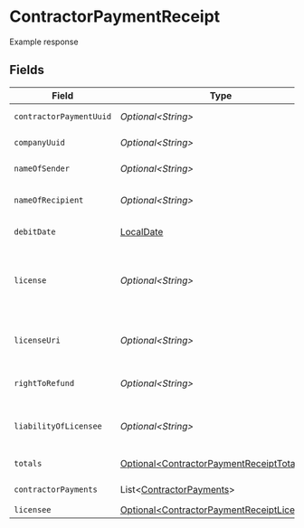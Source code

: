 # ContractorPaymentReceipt

Example response


## Fields

| Field                                                                                                                                                                         | Type                                                                                                                                                                          | Required                                                                                                                                                                      | Description                                                                                                                                                                   | Example                                                                                                                                                                       |
| ----------------------------------------------------------------------------------------------------------------------------------------------------------------------------- | ----------------------------------------------------------------------------------------------------------------------------------------------------------------------------- | ----------------------------------------------------------------------------------------------------------------------------------------------------------------------------- | ----------------------------------------------------------------------------------------------------------------------------------------------------------------------------- | ----------------------------------------------------------------------------------------------------------------------------------------------------------------------------- |
| `contractorPaymentUuid`                                                                                                                                                       | *Optional\<String>*                                                                                                                                                           | :heavy_minus_sign:                                                                                                                                                            | A unique identifier of the contractor payment receipt.                                                                                                                        |                                                                                                                                                                               |
| `companyUuid`                                                                                                                                                                 | *Optional\<String>*                                                                                                                                                           | :heavy_minus_sign:                                                                                                                                                            | A unique identifier of the company making the contractor payment.                                                                                                             |                                                                                                                                                                               |
| `nameOfSender`                                                                                                                                                                | *Optional\<String>*                                                                                                                                                           | :heavy_minus_sign:                                                                                                                                                            | The name of the company making the contractor payment.                                                                                                                        |                                                                                                                                                                               |
| `nameOfRecipient`                                                                                                                                                             | *Optional\<String>*                                                                                                                                                           | :heavy_minus_sign:                                                                                                                                                            | The individual or company name of the contractor receiving payment.                                                                                                           |                                                                                                                                                                               |
| `debitDate`                                                                                                                                                                   | [LocalDate](https://docs.oracle.com/javase/8/docs/api/java/time/LocalDate.html)                                                                                               | :heavy_minus_sign:                                                                                                                                                            | The debit date for the contractor payment.                                                                                                                                    | 2022-05-30                                                                                                                                                                    |
| `license`                                                                                                                                                                     | *Optional\<String>*                                                                                                                                                           | :heavy_minus_sign:                                                                                                                                                            | Always the fixed string "Your payroll provider partners with Gusto Inc. for payments processing. Gusto Inc. is a licensed money transmitter. Learn more on our license page." |                                                                                                                                                                               |
| `licenseUri`                                                                                                                                                                  | *Optional\<String>*                                                                                                                                                           | :heavy_minus_sign:                                                                                                                                                            | URL for the license information for the licensed payroll processor. Always the fixed string "https://gusto.com/about/licenses"                                                |                                                                                                                                                                               |
| `rightToRefund`                                                                                                                                                               | *Optional\<String>*                                                                                                                                                           | :heavy_minus_sign:                                                                                                                                                            | URL for information related to right to refund. Always the fixed string "https://gusto.com/about/licenses"                                                                    |                                                                                                                                                                               |
| `liabilityOfLicensee`                                                                                                                                                         | *Optional\<String>*                                                                                                                                                           | :heavy_minus_sign:                                                                                                                                                            | URL for information related to right to liability of licensee. Always the fixed string "https://gusto.com/about/licenses"                                                     |                                                                                                                                                                               |
| `totals`                                                                                                                                                                      | [Optional\<ContractorPaymentReceiptTotals>](../../models/components/ContractorPaymentReceiptTotals.md)                                                                        | :heavy_minus_sign:                                                                                                                                                            | The subtotals for the contractor payment.                                                                                                                                     |                                                                                                                                                                               |
| `contractorPayments`                                                                                                                                                          | List\<[ContractorPayments](../../models/components/ContractorPayments.md)>                                                                                                    | :heavy_minus_sign:                                                                                                                                                            | An array of contractor payments for this contractor payment.                                                                                                                  |                                                                                                                                                                               |
| `licensee`                                                                                                                                                                    | [Optional\<ContractorPaymentReceiptLicensee>](../../models/components/ContractorPaymentReceiptLicensee.md)                                                                    | :heavy_minus_sign:                                                                                                                                                            | The licensed payroll processor                                                                                                                                                |                                                                                                                                                                               |